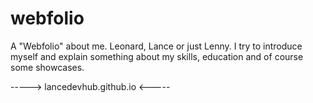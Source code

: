 # webfolio
A "Webfolio" about me. Leonard, Lance or just Lenny. I try to introduce myself and explain something about my skills, education and of course some showcases. 

-----> lancedevhub.github.io <-----

